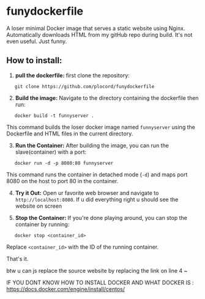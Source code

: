 # funydockerfile
A loser minimal Docker image that serves a static website using Nginx. Automatically downloads HTML from my gitHub repo during build. It's not even useful. Just funny.

## How to install:

1. **pull the dockerfile:**
   first clone the repository:
```
   git clone https://github.com/plocord/funydockerfile
```


2. **Build the image:**
Navigate to the directory containing the dockerfile then run:
```
   docker build -t funnyserver .
```

This command builds the loser docker image named `funnyserver` using the Dockerfile and HTML files in the current directory.

3. **Run the Container:**
After building the image, you can run the slave(container) with a port:
```
   docker run -d -p 8080:80 funnyserver
```

This command runs the container in detached mode (`-d`) and maps port 8080 on the host to port 80 in the container.

4. **Try it Out:**
Open ur favorite web browser and navigate to `http://localhost:8080`. If u did everything right u should see the website on screen

5. **Stop the Container:**
If you're done playing around, you can stop the container by running:
```
   docker stop <container_id>
```

Replace `<container_id>` with the ID of the running container.

That's it.

btw u can js replace the source website by replacing the link on line 4
~

IF YOU DONT KNOW HOW TO INSTALL DOCKER AND WHAT DOCKER IS : https://docs.docker.com/engine/install/centos/
